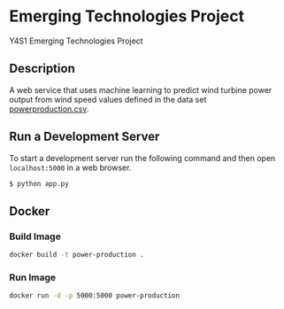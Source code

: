 # Emerging Technologies Project

Y4S1 Emerging Technologies Project

## Description

A web service that uses machine learning to predict wind turbine power output from wind speed values defined in the data set [powerproduction.csv](./powerproduction.csv).

## Run a Development Server

To start a development server run the following command and then open `localhost:5000` in a web browser.

```sh
$ python app.py
```

## Docker

### Build Image

```sh
docker build -t power-production .
```

### Run Image

```sh
docker run -d -p 5000:5000 power-production
```
